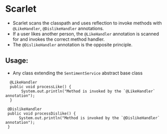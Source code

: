 # Scarlet

- Scarlet scans the classpath and uses reflection to invoke methods with `@LikeHandler`, `@DislikeHandler` annotations.
- If a user likes another person, the `@LikeHandler` annotation is scanned for and invokes the correct method handler.
- The `@DislikeHandler` annotation is the opposite principle.

## Usage: 
- Any class extending the `SentimentService` abstract base class

```
  @LikeHandler
  public void processLike() {
       System.out.println("Method is invoked by the `@LikeHandler` annotation");
  }
 ```
 
 ```
  @DislikeHandler
  public void processDislike() {
       System.out.println("Method is invoked by the `@DislikeHandler` annotation");
  }
 ```
 
    
    
